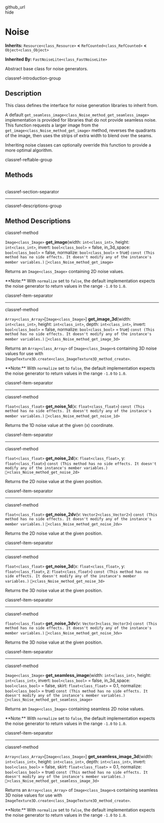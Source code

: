 github\_url  
hide

# Noise

**Inherits:** `Resource<class_Resource>` **&lt;**
`RefCounted<class_RefCounted>` **&lt;** `Object<class_Object>`

**Inherited By:** `FastNoiseLite<class_FastNoiseLite>`

Abstract base class for noise generators.

classref-introduction-group

## Description

This class defines the interface for noise generation libraries to
inherit from.

A default `get_seamless_image<class_Noise_method_get_seamless_image>`
implementation is provided for libraries that do not provide seamless
noise. This function requests a larger image from the
`get_image<class_Noise_method_get_image>` method, reverses the quadrants
of the image, then uses the strips of extra width to blend over the
seams.

Inheriting noise classes can optionally override this function to
provide a more optimal algorithm.

classref-reftable-group

## Methods

<table>
<tbody>
<tr>
</tr>
<tr>
</tr>
<tr>
</tr>
<tr>
</tr>
<tr>
</tr>
<tr>
</tr>
<tr>
</tr>
<tr>
</tr>
<tr>
</tr>
</tbody>
</table>

classref-section-separator

------------------------------------------------------------------------

classref-descriptions-group

## Method Descriptions

classref-method

`Image<class_Image>` **get\_image**(width: `int<class_int>`, height:
`int<class_int>`, invert: `bool<class_bool>` = false, in\_3d\_space:
`bool<class_bool>` = false, normalize: `bool<class_bool>` = true)
`const (This method has no side effects. It doesn't modify any of the instance's member variables.)`
`🔗<class_Noise_method_get_image>`

Returns an `Image<class_Image>` containing 2D noise values.

\*\*Note:\*\* With `normalize` set to `false`, the default
implementation expects the noise generator to return values in the range
`-1.0` to `1.0`.

classref-item-separator

------------------------------------------------------------------------

classref-method

`Array<class_Array>`\[`Image<class_Image>`\] **get\_image\_3d**(width:
`int<class_int>`, height: `int<class_int>`, depth: `int<class_int>`,
invert: `bool<class_bool>` = false, normalize: `bool<class_bool>` =
true)
`const (This method has no side effects. It doesn't modify any of the instance's member variables.)`
`🔗<class_Noise_method_get_image_3d>`

Returns an `Array<class_Array>` of `Image<class_Image>`s containing 3D
noise values for use with
`ImageTexture3D.create<class_ImageTexture3D_method_create>`.

\*\*Note:\*\* With `normalize` set to `false`, the default
implementation expects the noise generator to return values in the range
`-1.0` to `1.0`.

classref-item-separator

------------------------------------------------------------------------

classref-method

`float<class_float>` **get\_noise\_1d**(x: `float<class_float>`)
`const (This method has no side effects. It doesn't modify any of the instance's member variables.)`
`🔗<class_Noise_method_get_noise_1d>`

Returns the 1D noise value at the given (x) coordinate.

classref-item-separator

------------------------------------------------------------------------

classref-method

`float<class_float>` **get\_noise\_2d**(x: `float<class_float>`, y:
`float<class_float>`)
`const (This method has no side effects. It doesn't modify any of the instance's member variables.)`
`🔗<class_Noise_method_get_noise_2d>`

Returns the 2D noise value at the given position.

classref-item-separator

------------------------------------------------------------------------

classref-method

`float<class_float>` **get\_noise\_2dv**(v: `Vector2<class_Vector2>`)
`const (This method has no side effects. It doesn't modify any of the instance's member variables.)`
`🔗<class_Noise_method_get_noise_2dv>`

Returns the 2D noise value at the given position.

classref-item-separator

------------------------------------------------------------------------

classref-method

`float<class_float>` **get\_noise\_3d**(x: `float<class_float>`, y:
`float<class_float>`, z: `float<class_float>`)
`const (This method has no side effects. It doesn't modify any of the instance's member variables.)`
`🔗<class_Noise_method_get_noise_3d>`

Returns the 3D noise value at the given position.

classref-item-separator

------------------------------------------------------------------------

classref-method

`float<class_float>` **get\_noise\_3dv**(v: `Vector3<class_Vector3>`)
`const (This method has no side effects. It doesn't modify any of the instance's member variables.)`
`🔗<class_Noise_method_get_noise_3dv>`

Returns the 3D noise value at the given position.

classref-item-separator

------------------------------------------------------------------------

classref-method

`Image<class_Image>` **get\_seamless\_image**(width: `int<class_int>`,
height: `int<class_int>`, invert: `bool<class_bool>` = false,
in\_3d\_space: `bool<class_bool>` = false, skirt: `float<class_float>` =
0.1, normalize: `bool<class_bool>` = true)
`const (This method has no side effects. It doesn't modify any of the instance's member variables.)`
`🔗<class_Noise_method_get_seamless_image>`

Returns an `Image<class_Image>` containing seamless 2D noise values.

\*\*Note:\*\* With `normalize` set to `false`, the default
implementation expects the noise generator to return values in the range
`-1.0` to `1.0`.

classref-item-separator

------------------------------------------------------------------------

classref-method

`Array<class_Array>`\[`Image<class_Image>`\]
**get\_seamless\_image\_3d**(width: `int<class_int>`, height:
`int<class_int>`, depth: `int<class_int>`, invert: `bool<class_bool>` =
false, skirt: `float<class_float>` = 0.1, normalize: `bool<class_bool>`
= true)
`const (This method has no side effects. It doesn't modify any of the instance's member variables.)`
`🔗<class_Noise_method_get_seamless_image_3d>`

Returns an `Array<class_Array>` of `Image<class_Image>`s containing
seamless 3D noise values for use with
`ImageTexture3D.create<class_ImageTexture3D_method_create>`.

\*\*Note:\*\* With `normalize` set to `false`, the default
implementation expects the noise generator to return values in the range
`-1.0` to `1.0`.
